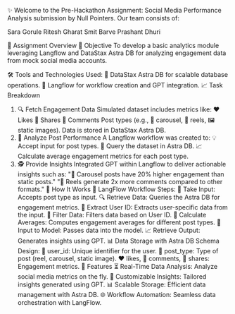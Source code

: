 
✨ Welcome to the Pre-Hackathon Assignment: Social Media Performance Analysis submission by Null Pointers. Our team consists of:

Sara Gorule
Ritesh Gharat
Smit Barve
Prashant Dhuri

🔧 Assignment Overview
🎡 Objective
To develop a basic analytics module leveraging Langflow and DataStax Astra DB for analyzing engagement data from mock social media accounts.


🛠️ Tools and Technologies Used:
📀 DataStax Astra DB for scalable database operations.
🔄 Langflow for workflow creation and GPT integration.
📈 Task Breakdown
1. 🔍 Fetch Engagement Data
Simulated dataset includes metrics like:
❤️ Likes
💪 Shares
💬 Comments
Post types (e.g., 🎢 carousel, 🎥 reels, 🖼️ static images).
Data is stored in DataStax Astra DB.
2. 🔄 Analyze Post Performance
A Langflow workflow was created to:
💡 Accept input for post types.
🔎 Query the dataset in Astra DB.
📈 Calculate average engagement metrics for each post type.
3. 🕵️ Provide Insights
Integrated GPT within Langflow to deliver actionable insights such as:
"🎢 Carousel posts have 20% higher engagement than static posts."
"🎥 Reels generate 2x more comments compared to other formats."
🔢 How It Works
🔀 LangFlow Workflow Steps:
🔀 Take Input: Accepts post type as input.
🔍 Retrieve Data: Queries the Astra DB for engagement metrics.
🔑 Extract User ID: Extracts user-specific data from the input.
🔏 Filter Data: Filters data based on User ID.
🔢 Calculate Averages: Computes engagement averages for different post types.
🧲 Input to Model: Passes data into the model.
📈 Retrieve Output: Generates insights using GPT.
📊 Data Storage with Astra DB
Schema Design:
👤 user_id: Unique identifier for the user.
🔖 post_type: Type of post (reel, carousel, static image).
❤️ likes, 💬 comments, 💪 shares: Engagement metrics.
🔄 Features
⏳ Real-Time Data Analysis: Analyze social media metrics on the fly.
🔄 Customizable Insights: Tailored insights generated using GPT.
📊 Scalable Storage: Efficient data management with Astra DB.
🌐 Workflow Automation: Seamless data orchestration with LangFlow.
